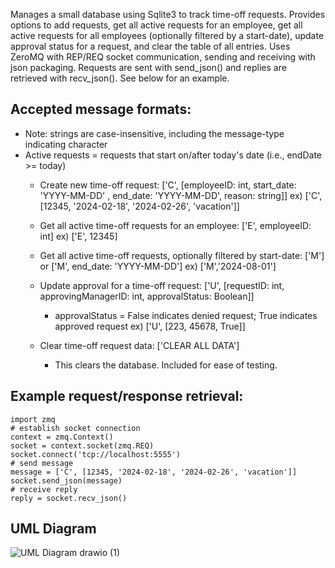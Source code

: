 Manages a small database using Sqlite3 to track time-off requests. Provides options to add requests,
get all active requests for an employee, get all active requests for all employees (optionally filtered
by a start-date), update approval status for a request, and clear the table of all entries. 
Uses ZeroMQ with REP/REQ socket communication, sending and receiving with json packaging. 
Requests are sent with send_json() and replies are retrieved with recv_json(). See below for an example.


## Accepted message formats:
* Note: strings are case-insensitive, including the message-type indicating character
* Active requests = requests that start on/after today's date (i.e., endDate >= today)
    - Create new time-off request: 
        ['C', [employeeID: int, start_date: 'YYYY-MM-DD' , end_date: 'YYYY-MM-DD', reason: string]]
        ex) ['C', [12345, '2024-02-18', '2024-02-26', 'vacation']]
    
    - Get all active time-off requests for an employee: 
        ['E', employeeID: int]
        ex) ['E', 12345]
    
    - Get all active time-off requests, optionally filtered by start-date: 
        ['M'] or ['M', end_date: 'YYYY-MM-DD']
        ex) ['M','2024-08-01']
    
    - Update approval for a time-off request: 
        ['U', [requestID: int, approvingManagerID: int, approvalStatus: Boolean]]
        * approvalStatus = False indicates denied request; True indicates approved request
        ex) ['U', [223, 45678, True]]
    
    - Clear time-off request data: 
        ['CLEAR ALL DATA']
        * This clears the database. Included for ease of testing.

## Example request/response retrieval:
```
import zmq
# establish socket connection
context = zmq.Context()
socket = context.socket(zmq.REQ)
socket.connect('tcp://localhost:5555')
# send message
message = ['C', [12345, '2024-02-18', '2024-02-26', 'vacation']]
socket.send_json(message)
# receive reply
reply = socket.recv_json()
```

## UML Diagram
![UML Diagram drawio (1)](https://github.com/allieerose/timeOffRequestManager/assets/114102628/438f4c25-cba5-4653-b15e-d239d553d8af)
